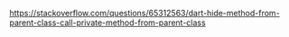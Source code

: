 https://stackoverflow.com/questions/65312563/dart-hide-method-from-parent-class-call-private-method-from-parent-class
